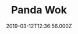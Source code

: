 ---
date: 2019-03-12T12:36:56.000Z
title: Panda Wok
latitude: 46.64813803470784
longitude: -0.21949975087035178
url: http://pandawok.eatbu.com/?lang=fr
category: checkin
---